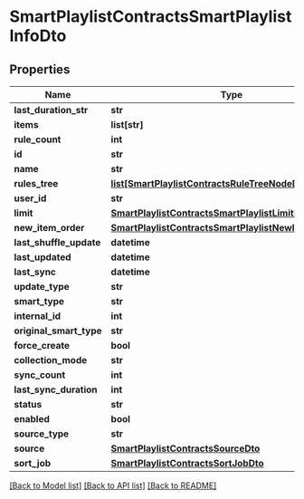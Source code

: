 # SmartPlaylistContractsSmartPlaylistInfoDto

## Properties
Name | Type | Description | Notes
------------ | ------------- | ------------- | -------------
**last_duration_str** | **str** |  | [optional] 
**items** | **list[str]** |  | [optional] 
**rule_count** | **int** |  | [optional] 
**id** | **str** |  | [optional] 
**name** | **str** |  | [optional] 
**rules_tree** | [**list[SmartPlaylistContractsRuleTreeNodeDto]**](SmartPlaylistContractsRuleTreeNodeDto.md) |  | [optional] 
**user_id** | **str** |  | [optional] 
**limit** | [**SmartPlaylistContractsSmartPlaylistLimitDto**](SmartPlaylistContractsSmartPlaylistLimitDto.md) |  | [optional] 
**new_item_order** | [**SmartPlaylistContractsSmartPlaylistNewItemOrderDto**](SmartPlaylistContractsSmartPlaylistNewItemOrderDto.md) |  | [optional] 
**last_shuffle_update** | **datetime** |  | [optional] 
**last_updated** | **datetime** |  | [optional] 
**last_sync** | **datetime** |  | [optional] 
**update_type** | **str** |  | [optional] 
**smart_type** | **str** |  | [optional] 
**internal_id** | **int** |  | [optional] 
**original_smart_type** | **str** |  | [optional] 
**force_create** | **bool** |  | [optional] 
**collection_mode** | **str** |  | [optional] 
**sync_count** | **int** |  | [optional] 
**last_sync_duration** | **int** |  | [optional] 
**status** | **str** |  | [optional] 
**enabled** | **bool** |  | [optional] 
**source_type** | **str** |  | [optional] 
**source** | [**SmartPlaylistContractsSourceDto**](SmartPlaylistContractsSourceDto.md) |  | [optional] 
**sort_job** | [**SmartPlaylistContractsSortJobDto**](SmartPlaylistContractsSortJobDto.md) |  | [optional] 

[[Back to Model list]](../README.md#documentation-for-models) [[Back to API list]](../README.md#documentation-for-api-endpoints) [[Back to README]](../README.md)

